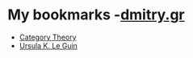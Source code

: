 # My bookmarks -[dmitry.gr](https://dmitry.gr)

  * [Category Theory](https://plato.stanford.edu/entries/category-theory/)
  * [Ursula K. Le Guin](https://www.ursulakleguin.com/home/)
